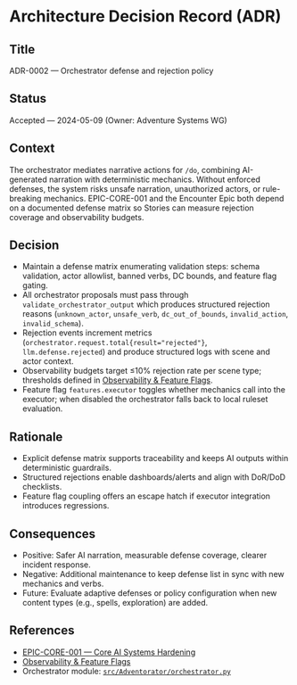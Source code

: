 # Architecture Decision Record (ADR)

## Title
ADR-0002 — Orchestrator defense and rejection policy

## Status
Accepted — 2024-05-09 (Owner: Adventure Systems WG)

## Context
The orchestrator mediates narrative actions for `/do`, combining AI-generated narration with deterministic mechanics. Without enforced defenses, the system risks unsafe narration, unauthorized actors, or rule-breaking mechanics. EPIC-CORE-001 and the Encounter Epic both depend on a documented defense matrix so Stories can measure rejection coverage and observability budgets.

## Decision
- Maintain a defense matrix enumerating validation steps: schema validation, actor allowlist, banned verbs, DC bounds, and feature flag gating.
- All orchestrator proposals must pass through `validate_orchestrator_output` which produces structured rejection reasons (`unknown_actor`, `unsafe_verb`, `dc_out_of_bounds`, `invalid_action`, `invalid_schema`).
- Rejection events increment metrics (`orchestrator.request.total{result="rejected"}`, `llm.defense.rejected`) and produce structured logs with scene and actor context.
- Observability budgets target ≤10% rejection rate per scene type; thresholds defined in [Observability & Feature Flags](../implementation/observability-and-flags.md).
- Feature flag `features.executor` toggles whether mechanics call into the executor; when disabled the orchestrator falls back to local ruleset evaluation.

## Rationale
- Explicit defense matrix supports traceability and keeps AI outputs within deterministic guardrails.
- Structured rejections enable dashboards/alerts and align with DoR/DoD checklists.
- Feature flag coupling offers an escape hatch if executor integration introduces regressions.

## Consequences
- Positive: Safer AI narration, measurable defense coverage, clearer incident response.
- Negative: Additional maintenance to keep defense list in sync with new mechanics and verbs.
- Future: Evaluate adaptive defenses or policy configuration when new content types (e.g., spells, exploration) are added.

## References
- [EPIC-CORE-001 — Core AI Systems Hardening](../implementation/epics/core-ai-systems.md)
- [Observability & Feature Flags](../implementation/observability-and-flags.md)
- Orchestrator module: [`src/Adventorator/orchestrator.py`](../../src/Adventorator/orchestrator.py)
